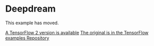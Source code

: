 # Deepdream

This example has moved.

[A TensorFlow 2 version is available](https://tensorflow.org/tutorials/generative/deepdream)
[The original is in the TensorFlow examples Repository](https://github.com/tensorflow/examples/tree/master/community/en/r1/deepdream.ipynb)
